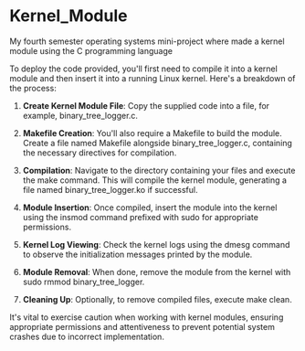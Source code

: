 # Kernel_Module

My fourth semester operating systems mini-project where made a kernel module using the C programming language


To deploy the code provided, you'll first need to compile it into a kernel module and then insert it into a running Linux kernel. Here's a breakdown of the process:

1. **Create Kernel Module File**: Copy the supplied code into a file, for example, binary_tree_logger.c.

2. **Makefile Creation**: You'll also require a Makefile to build the module. Create a file named Makefile alongside binary_tree_logger.c, containing the necessary directives for compilation.

3. **Compilation**: Navigate to the directory containing your files and execute the make command. This will compile the kernel module, generating a file named binary_tree_logger.ko if successful.

4. **Module Insertion**: Once compiled, insert the module into the kernel using the insmod command prefixed with sudo for appropriate permissions.

5. **Kernel Log Viewing**: Check the kernel logs using the dmesg command to observe the initialization messages printed by the module.

6. **Module Removal**: When done, remove the module from the kernel with sudo rmmod binary_tree_logger.

7. **Cleaning Up**: Optionally, to remove compiled files, execute make clean.

It's vital to exercise caution when working with kernel modules, ensuring appropriate permissions and attentiveness to prevent potential system crashes due to incorrect implementation.
